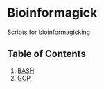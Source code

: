 # Bioinformagick
Scripts for bioinformagicking

## <a name='TOC'>Table of Contents</a>

1. [BASH](https://sean-bam.github.io/Bioinformagick/BASH)
4. [GCP](https://sean-bam.github.io/Bioinformagick/GCP)
